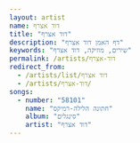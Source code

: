 ```yaml
---
layout: artist
name: דוד אצרף
title: "דוד אצרף"
description: "דף האמן דוד אצרף"
keywords: "שירים, מוזיקה, דוד אצרף"
permalink: /artists/דוד-אצרף
redirect_from:
  - /artists/list/דוד אצרף
  - /artists/דוד-אצרף/
songs:
  - number: "58101"
    name: "חתונה הלילה-רמיקס"
    album: "סינגלים"
    artist: "דוד אצרף"
---
```

